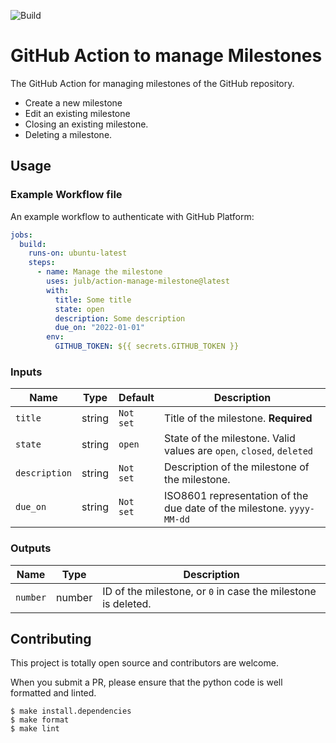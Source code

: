 ![Build](https://github.com/julb/action-manage-milestone/workflows/Build/badge.svg)

# GitHub Action to manage Milestones

The GitHub Action for managing milestones of the GitHub repository.

- Create a new milestone
- Edit an existing milestone
- Closing an existing milestone.
- Deleting a milestone.

## Usage

### Example Workflow file

An example workflow to authenticate with GitHub Platform:

```yaml
jobs:
  build:
    runs-on: ubuntu-latest
    steps:
      - name: Manage the milestone
        uses: julb/action-manage-milestone@latest
        with:
          title: Some title
          state: open
          description: Some description
          due_on: "2022-01-01"
        env:
          GITHUB_TOKEN: ${{ secrets.GITHUB_TOKEN }}
```

### Inputs

| Name          | Type   | Default   | Description                                                           |
| ------------- | ------ | --------- | --------------------------------------------------------------------- |
| `title`       | string | `Not set` | Title of the milestone. **Required**                                  |
| `state`       | string | `open`    | State of the milestone. Valid values are `open`, `closed`, `deleted`  |
| `description` | string | `Not set` | Description of the milestone of the milestone.                        |
| `due_on`      | string | `Not set` | ISO8601 representation of the due date of the milestone. `yyyy-MM-dd` |

### Outputs

| Name     | Type   | Description                                                   |
| -------- | ------ | ------------------------------------------------------------- |
| `number` | number | ID of the milestone, or `0` in case the milestone is deleted. |

## Contributing

This project is totally open source and contributors are welcome.

When you submit a PR, please ensure that the python code is well formatted and linted.

```
$ make install.dependencies
$ make format
$ make lint
```
